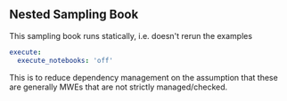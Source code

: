 ## Nested Sampling Book

This sampling book runs statically, i.e. doesn't rerun the examples
```yaml
execute:
  execute_notebooks: 'off'
```

This is to reduce dependency management on the assumption that these are generally MWEs that are not strictly managed/checked.




